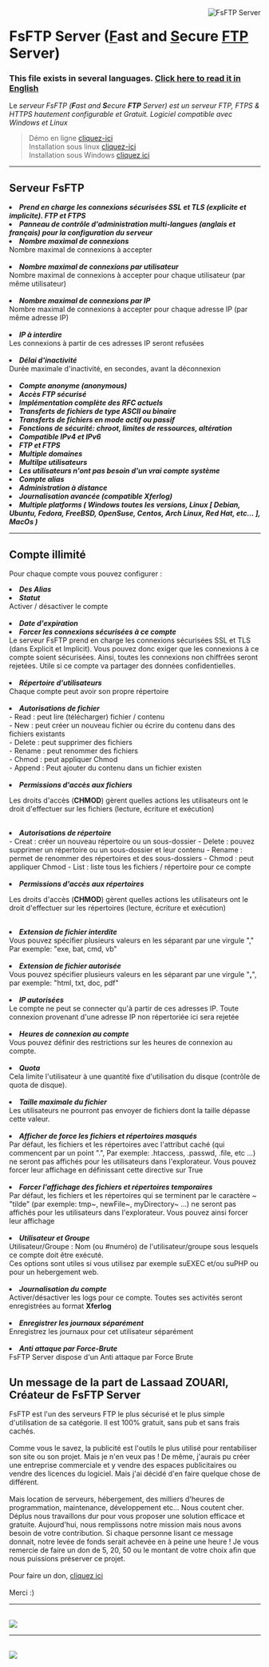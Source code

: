 <img src="logo.png" alt="FsFTP Server" title="FsFTP Server" align="right">
</a>
<h1>FsFTP Server (<u>F</u>ast and <u>S</u>ecure <u>FTP</u> Server)</h1>

<h3>This file exists in several languages. <a href="README.md"><u>Click here to read it in English</u></a></h3>


Le <i>serveur FsFTP (<b>F</b>ast and <b>S</b>ecure <b>FTP</b> Server) est un serveur FTP, FTPS & HTTPS hautement configurable et Gratuit. Logiciel compatible avec Windows et Linux</i><br>

> Démo en ligne <a href="DEMO-FR.md">cliquez-ici</a><br>
> Installation sous linux <a href="INSTALL-LINUX.md">cliquez-ici</a><br>
> Installation sous Windows <a href="INSTALL-WINDOWS.md">cliquez ici</a><br>

<hr>

<h2>Serveur FsFTP</h2>

<li><b><i>Prend en charge les connexions sécurisées SSL et TLS (explicite et implicite). FTP et FTPS</i></b></li>

<li><b><i>Panneau de contrôle d'administration multi-langues (anglais et français) pour la configuration du serveur</i></b></li>

<li><b><i>Nombre maximal de connexions</i></b></li>
Nombre maximal de connexions à accepter<br><br>

<li><b><i>Nombre maximal de connexions par utilisateur</i></b></li>
Nombre maximal de connexions à accepter pour chaque utilisateur (par même utilisateur)<br><br>

<li><b><i>Nombre maximal de connexions par IP</i></b></li>
Nombre maximal de connexions à accepter pour chaque adresse IP (par même adresse IP)<br><br>

<li><b><i>IP à interdire</i></b></li>
Les connexions à partir de ces adresses IP seront refusées<br><br>

<li><b><i>Délai d'inactivité</i></b></li>
Durée maximale d'inactivité, en secondes, avant la déconnexion<br><br>

<li><b><i>Compte anonyme (anonymous)</i></b></li>

<li><b><i>Accès FTP sécurisé</i></b></li>

<li><b><i>Implémentation complète des RFC actuels</i></b></li>

<li><b><i>Transferts de fichiers de type ASCII ou binaire</i></b></li>

<li><b><i>Transferts de fichiers en mode actif ou passif</i></b></li>

<li><b><i>Fonctions de sécurité: chroot, limites de ressources, altération</i></b></li>

<li><b><i>Compatible IPv4 et IPv6</i></b></li>

<li><b><i>FTP et FTPS</i></b></li>

<li><b><i>Multiple domaines</i></b></li>

<li><b><i>Multilpe utilisateurs</i></b></li>

<li><b><i>Les utilisateurs n'ont pas besoin d'un vrai compte système</i></b></li>

<li><b><i>Compte alias</i></b></li>

<li><b><i>Administration à distance</i></b></li>

<li><b><i>Journalisation avancée (compatible Xferlog)</i></b></li>

<li><b><i>Multiple platforms ( Windows toutes les versions, Linux [ Debian, Ubuntu, Fedora, FreeBSD, OpenSuse, Centos, Arch Linux, Red Hat, etc... ], MacOs )</i></b></li>

<hr>

<h2>Compte illimité</h2>

<p> Pour chaque compte vous pouvez configurer :</i></b></li></ p>

<li><b><i>Des Alias</i></b></li>

<li><b><i>Statut</i></b></li>
Activer / désactiver le compte<br><br>

<li><b><i>Date d'expiration</i></b></li>

<li><b><i>Forcer les connexions sécurisées à ce compte</i></b></li>
Le serveur FsFTP prend en charge les connexions sécurisées SSL et TLS (dans Explicit et Implicit). Vous pouvez donc exiger que les connexions à ce compte soient sécurisées. Ainsi, toutes les connexions non chiffrées seront rejetées. Utile si ce compte va partager des données confidentielles.<br><br>

<li><b><i>Répertoire d'utilisateurs</i></b></li>
Chaque compte peut avoir son propre répertoire<br><br>

<li><b><i>Autorisations de fichier</i></b></li>
- Read : peut lire (télécharger) fichier / contenu<br>
- New : peut créer un nouveau fichier ou écrire du contenu dans des fichiers existants<br>
- Delete : peut supprimer des fichiers<br>
- Rename : peut renommer des fichiers<br>
- Chmod : peut appliquer Chmod<br>
- Append : Peut ajouter du contenu dans un fichier existen<br><br>

<li><b><i>Permissions d'accès aux fichiers</i></b></li>

Les droits d'accès (<b>CHMOD</b>) gèrent quelles actions les utilisateurs ont le droit d'effectuer sur les fichiers (lecture, écriture et exécution)<br><br>

<li><b><i>Autorisations de répertoire</i></b></li>
- Creat : créer un nouveau répertoire ou un sous-dossier</i></b></li>
- Delete : pouvez supprimer un répertoire ou un sous-dossier et leur contenu</i></b></li>
- Rename : permet de renommer des répertoires et des sous-dossiers</i></b></li>
- Chmod : peut appliquer Chmod</i></b></li>
- List : liste tous les fichiers / répertoire pour ce compte<br><br>

<li><b><i>Permissions d'accès aux répertoires </i></b></li>

Les droits d'accès (<b>CHMOD</b>) gèrent quelles actions les utilisateurs ont le droit d'effectuer sur les répertoires (lecture, écriture et exécution)<br><br>

<li><b><i>Extension de fichier interdite</i></b></li>
Vous pouvez spécifier plusieurs valeurs en les séparant par une virgule "," Par exemple: "exe, bat, cmd, vb"<br><br>

<li><b><i>Extension de fichier autorisée</i></b></li>
Vous pouvez spécifier plusieurs valeurs en les séparant par une virgule "<b>,</b>", par exemple: "html, txt, doc, pdf"<br><br>

<li><b><i>IP autorisées</i></b></li>
Le compte ne peut se connecter qu'à partir de ces adresses IP. Toute connexion provenant d'une adresse IP non répertoriée ici sera rejetée<br><br>

<li><b><i>Heures de connexion au compte</i></b></li>
Vous pouvez définir des restrictions sur les heures de connexion au compte.<br><br>

<li><b><i>Quota</i></b></li>
Cela limite l'utilisateur à une quantité fixe d'utilisation du disque (contrôle de quota de disque).<br><br>

<li><b><i>Taille maximale du fichier</i></b></li>
Les utilisateurs ne pourront pas envoyer de fichiers dont la taille dépasse cette valeur.<br><br>

<li><b><i>Afficher de force les fichiers et répertoires masqués</i></b></li>
Par défaut, les fichiers et les répertoires avec l'attribut caché (qui commencent par un point ".", Par exemple: .htaccess, .passwd, .file, etc ...) ne seront pas affichés pour les utilisateurs dans l'explorateur. Vous pouvez forcer leur affichage en définissant cette directive sur True<br><br>

<li><b><i>Forcer l'affichage des fichiers et répertoires temporaires</i></b></li>
Par défaut, les fichiers et les répertoires qui se terminent par le caractère ~ "tilde" (par exemple: tmp~, newFile~, myDirectory~ ...) ne seront pas affichés pour les utilisateurs dans l'explorateur. Vous pouvez ainsi forcer leur affichage<br><br>

<li><b><i>Utilisateur et Groupe</i></b></li>
Utilisateur/Groupe : Nom (ou #numéro) de l'utilisateur/groupe sous lesquels ce compte doit être exécuté.<br>
Ces options sont utiles si vous utilisez par exemple suEXEC et/ou suPHP ou pour un hebergement web.<br><br>

<li><b><i>Journalisation du compte</i></b></li>
Activer/désactiver les logs pour ce compte. Toutes ses activités seront enregistrées au format <b>Xferlog</b><br><br>

<li><b><i>Enregistrer les journaux séparément</i></b></li>
Enregistrez les journaux pour cet utilisateur séparément<br><br>


<li><b><i>Anti attaque par Force-Brute</i></b></li>
FsFTP Server dispose d'un Anti attaque par Force Brute<br>


<h2>Un message de la part de Lassaad ZOUARI, Créateur de FsFTP Server</h2>

FsFTP est l'un des serveurs FTP le plus sécurisé et le plus simple d'utilisation de sa catégorie. Il est 100% gratuit, sans pub et sans frais cachés.<br>
<br>
Comme vous le savez, la publicité est l'outils le plus utilisé pour rentabiliser son site ou son projet. Mais je n'en veux pas ! De même, j'aurais pu créer une entreprise commerciale et y vendre des espaces publicitaires ou vendre des licences du logiciel. Mais j'ai décidé d'en faire quelque chose de différent.<br>
<br>
Mais location de serveurs, hébergement, des milliers d'heures de programmation, maintenance, développement etc... Nous coutent cher. Déplus nous travaillons dur pour vous proposer une solution efficace et gratuite. Aujourd'hui, nous remplissons notre mission mais nous avons besoin de votre contribution. Si chaque personne lisant ce message donnait, notre levée de fonds serait achevée en à peine une heure ! Je vous remercie de faire un don de 5, 20, 50 ou le montant de votre choix afin que nous puissions préserver ce projet.<br>
<br>
Pour faire un don, <a href="https://worddev.fr/?f=don&amp;lg=fr" target="_blank">cliquez ici</a><br>
<br>
Merci :) 

<hr><br>
<img src="img/img1-fr.png">
<br> <hr><br>
<img src="img/img2-fr.png">
<br><br>
